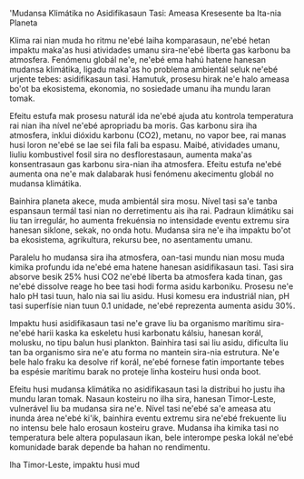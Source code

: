 'Mudansa Klimátika no Asidifikasaun Tasi: Ameasa Kresesente ba Ita-nia Planeta

Klima rai nian muda ho ritmu ne'ebé laiha komparasaun, ne'ebé hetan impaktu maka'as husi atividades umanu sira-ne'ebé liberta gas karbonu ba atmosfera. Fenómenu globál ne'e, ne'ebé ema hahú hatene hanesan mudansa klimátika, ligadu maka'as ho problema ambientál seluk ne'ebé urjente tebes: asidifikasaun tasi. Hamutuk, prosesu hirak ne'e halo ameasa bo'ot ba ekosistema, ekonomia, no sosiedade umanu iha mundu laran tomak.

Efeitu estufa mak prosesu naturál ida ne'ebé ajuda atu kontrola temperatura rai nian iha nível ne'ebé apropriadu ba moris. Gas karbonu sira iha atmosfera, inklui dióxidu karbonu (CO2), metanu, no vapor bee, rai manas husi loron ne'ebé se lae sei fila fali ba espasu. Maibé, atividades umanu, liuliu kombustivel fosil sira no desflorestasaun, aumenta maka'as konsentrasaun gas karbonu sira-nian iha atmosfera. Efeitu estufa ne'ebé aumenta ona ne'e mak dalabarak husi fenómenu akecimentu globál no mudansa klimátika.

Bainhira planeta akece, muda ambientál sira mosu. Nível tasi sa'e tanba espansaun termál tasi nian no derretimentu ais iha rai. Padraun klimátiku sai liu tan irregulár, ho aumenta frekuénsia no intensidade eventu extremu sira hanesan siklone, sekak, no onda hotu. Mudansa sira ne'e iha impaktu bo'ot ba ekosistema, agrikultura, rekursu bee, no asentamentu umanu.

Paralelu ho mudansa sira iha atmosfera, oan-tasi mundu nian mosu muda kimika profundu ida ne'ebé ema hatene hanesan asidifikasaun tasi. Tasi sira absorve besik 25% husi CO2 ne'ebé liberta ba atmosfera kada tinan, gas ne'ebé dissolve reage ho bee tasi hodi forma asidu karboniku. Prosesu ne'e halo pH tasi tuun, halo nia sai liu asidu. Husi komesu era industriál nian, pH tasi superfísie nian tuun 0.1 unidade, ne'ebé reprezenta aumenta asidu 30%.

Impaktu husi asidifikasaun tasi ne'e grave liu ba organismo marítimu sira-ne'ebé harii kaska ka eskeletu husi karbonatu kálsiu, hanesan korál, molusku, no tipu balun husi plankton. Bainhira tasi sai liu asidu, dificulta liu tan ba organismo sira ne'e atu forma no mantein sira-nia estrutura. Ne'e bele halo fraku ka desolve rif korál, ne'ebé fornese fatin importante tebes ba espésie marítimu barak no proteje linha kosteiru husi onda boot.

Efeitu husi mudansa klimátika no asidifikasaun tasi la distribui ho justu iha mundu laran tomak. Nasaun kosteiru no ilha sira, hanesan Timor-Leste, vulnerável liu ba mudansa sira ne'e. Nível tasi ne'ebé sa'e ameasa atu inunda área ne'ebé ki'ik, bainhira eventu extremu sira ne'ebé frekuente liu no intensu bele halo erosaun kosteiru grave. Mudansa iha kimika tasi no temperatura bele altera populasaun ikan, bele interompe peska lokál ne'ebé komunidade barak depende ba hahan no rendimentu.

Iha Timor-Leste, impaktu husi mud